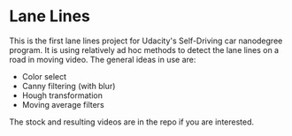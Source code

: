 # Lane Lines

This is the first lane lines project for Udacity's Self-Driving car nanodegree program.  It is using relatively ad hoc methods to 
detect the lane lines on a road in moving video.  The general ideas in use are:

 * Color select
 * Canny filtering (with blur)
 * Hough transformation
 * Moving average filters

The stock and resulting videos are in the repo if you are interested.
